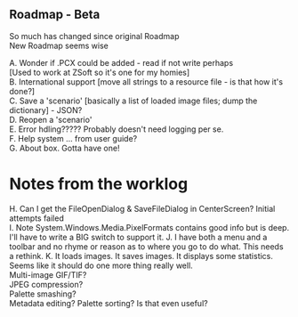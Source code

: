 ﻿## Roadmap - Beta

So much has changed since original Roadmap  
New Roadmap seems wise  

A. Wonder if .PCX could be added - read if not write perhaps  
[Used to work at ZSoft so it's one for my homies]  
B. International support [move all strings to a resource file - is that how it's done?]  
C. Save a 'scenario' [basically a list of loaded image files; dump the dictionary] - JSON?  
D. Reopen a 'scenario'  
E. Error hdling????? Probably doesn't need logging per se.  
F. Help system ... from user guide?  
G. About box. Gotta have one!  

# Notes from the worklog
H. Can I get the FileOpenDialog & SaveFileDialog in CenterScreen? Initial attempts failed  
I. Note System.Windows.Media.PixelFormats contains good info but is deep.  
I'll have to write a BIG switch to support it.
J. I have both a menu and a toolbar and no rhyme or reason as to where you go to do what.
This needs a rethink.
K. It loads images. It saves images. It displays some statistics.  
Seems like it should do one more thing really well.  
Multi-image GIF/TIF?  
JPEG compression?  
Palette smashing?  
Metadata editing? 
Palette sorting? Is that even useful?

